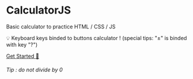 # CalculatorJS
Basic calculator to practice HTML / CSS / JS

💡 Keyboard keys binded to buttons calculator ! (special tips: "±" is binded with key "?")

[Get Started :rocket: ](https://vydroz.github.io/CalculatorJS/)

###### *Tip : do not divide by 0*

